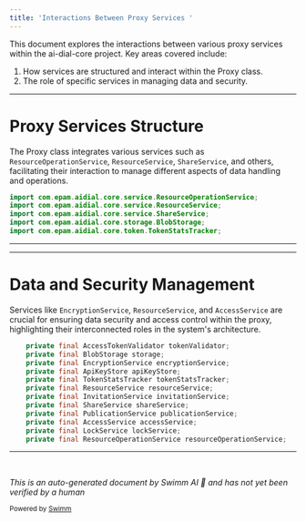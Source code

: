 ```yaml
---
title: 'Interactions Between Proxy Services '
---
```

This document explores the interactions between various proxy services within the ai-dial-core project. Key areas covered include:

1. How services are structured and interact within the Proxy class.
2. The role of specific services in managing data and security.

<SwmSnippet path="/src/main/java/com/epam/aidial/core/Proxy.java" line="18">

---

# Proxy Services Structure

The Proxy class integrates various services such as `ResourceOperationService`, `ResourceService`, `ShareService`, and others, facilitating their interaction to manage different aspects of data handling and operations.

```java
import com.epam.aidial.core.service.ResourceOperationService;
import com.epam.aidial.core.service.ResourceService;
import com.epam.aidial.core.service.ShareService;
import com.epam.aidial.core.storage.BlobStorage;
import com.epam.aidial.core.token.TokenStatsTracker;
```

---

</SwmSnippet>

<SwmSnippet path="/src/main/java/com/epam/aidial/core/Proxy.java" line="74">

---

# Data and Security Management

Services like `EncryptionService`, `ResourceService`, and `AccessService` are crucial for ensuring data security and access control within the proxy, highlighting their interconnected roles in the system's architecture.

```java
    private final AccessTokenValidator tokenValidator;
    private final BlobStorage storage;
    private final EncryptionService encryptionService;
    private final ApiKeyStore apiKeyStore;
    private final TokenStatsTracker tokenStatsTracker;
    private final ResourceService resourceService;
    private final InvitationService invitationService;
    private final ShareService shareService;
    private final PublicationService publicationService;
    private final AccessService accessService;
    private final LockService lockService;
    private final ResourceOperationService resourceOperationService;
```

---

</SwmSnippet>

&nbsp;

*This is an auto-generated document by Swimm AI 🌊 and has not yet been verified by a human*

<SwmMeta version="3.0.0" repo-id="Z2l0aHViJTNBJTNBYWktZGlhbC1jb3JlJTNBJTNBc3dpbW1pbw==" repo-name="ai-dial-core"><sup>Powered by [Swimm](/)</sup></SwmMeta>
